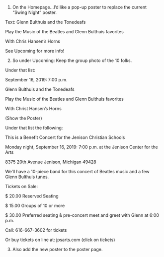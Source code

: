 1)  On the Homepage…I’d like a pop-up poster to replace the current “Swing Night” poster.

Text:  Glenn Bulthuis and the Tonedeafs

Play the Music of the Beatles and Glenn Bulthuis favorites

With Chris Hansen’s Horns

See Upcoming for more info!



2)  So under Upcoming:  Keep the group photo of the 10 folks.

Under that list:

September 16, 2019:  7:00 p.m.

Glenn Bulthuis and the Tonedeafs

Play the Music of the Beatles and Glenn Bulthuis favorites

With Christ Hansen’s Horns



(Show the Poster)

Under that list the following:

This is a Benefit Concert for the Jenison Christian Schools



Monday night, September 16, 2019:  7:00 p.m. at the Jenison Center for the Arts

8375  20th Avenue   Jenison, Michigan  49428

We’ll have a 10-piece band for this concert of Beatles music and a few Glenn Bulthuis tunes.  



Tickets on Sale:

$ 20.00 Reserved Seating

$ 15.00   Groups of 10 or more

$ 30.00  Preferred seating & pre-concert meet and greet with Glenn at 6:00 p.m.

Call:  616-667-3602 for tickets

Or buy tickets on line at:  jpsarts.com (click on tickets)

3)  Also add the new poster to the poster page.
